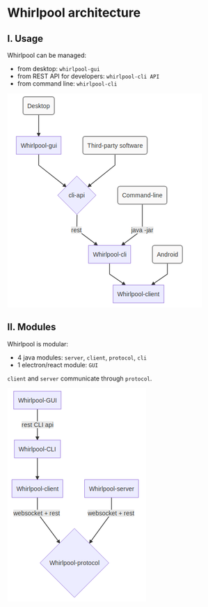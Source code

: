 # Whirlpool architecture


## I. Usage
Whirlpool can be managed:
- from desktop: `whirlpool-gui`
- from REST API for developers: `whirlpool-cli API`
- from command line: `whirlpool-cli`

![](charts/usage.png)


## II. Modules
Whirlpool is modular:
- 4 java modules: `server`, `client`, `protocol`, `cli`
- 1 electron/react module: `GUI`

`client` and `server` communicate through `protocol`.

![](charts/architecture.png)

